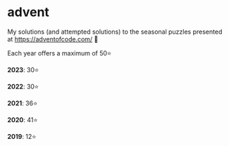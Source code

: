 # advent
My solutions (and attempted solutions) to the seasonal puzzles presented at https://adventofcode.com/ :star_struck:

Each year offers a maximum of 50⭐

**2023**: 30⭐

**2022**: 30⭐

**2021**: 36⭐

**2020**: 41⭐

**2019**: 12⭐
